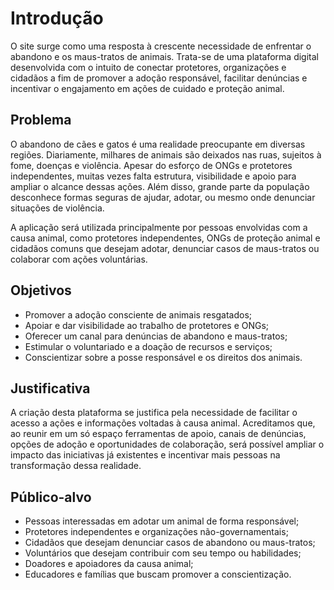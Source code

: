 # Introdução

O site surge como uma resposta à crescente necessidade de enfrentar o abandono e os maus-tratos de animais. Trata-se de uma plataforma digital desenvolvida com o intuito de conectar protetores, organizações e cidadãos a fim de promover a adoção responsável, facilitar denúncias e incentivar o engajamento em ações de cuidado e proteção animal.

## Problema
O abandono de cães e gatos é uma realidade preocupante em diversas regiões. Diariamente, milhares de animais são deixados nas ruas, sujeitos à fome, doenças e violência. Apesar do esforço de ONGs e protetores independentes, muitas vezes falta estrutura, visibilidade e apoio para ampliar o alcance dessas ações. Além disso, grande parte da população desconhece formas seguras de ajudar, adotar, ou mesmo onde denunciar situações de violência.

A aplicação será utilizada principalmente por pessoas envolvidas com a causa animal, como protetores independentes, ONGs de proteção animal e cidadãos comuns que desejam adotar, denunciar casos de maus-tratos ou colaborar com ações voluntárias.

## Objetivos

- Promover a adoção consciente de animais resgatados;
- Apoiar e dar visibilidade ao trabalho de protetores e ONGs;
- Oferecer um canal para denúncias de abandono e maus-tratos;
- Estimular o voluntariado e a doação de recursos e serviços;
- Conscientizar sobre a posse responsável e os direitos dos animais.


## Justificativa

A criação desta plataforma se justifica pela necessidade de facilitar o acesso a ações e informações voltadas à causa animal. Acreditamos que, ao reunir em um só espaço ferramentas de apoio, canais de denúncias, opções de adoção e oportunidades de colaboração, será possível ampliar o impacto das iniciativas já existentes e incentivar mais pessoas na transformação dessa realidade.

## Público-alvo

- Pessoas interessadas em adotar um animal de forma responsável;
- Protetores independentes e organizações não-governamentais;
- Cidadãos que desejam denunciar casos de abandono ou maus-tratos;
- Voluntários que desejam contribuir com seu tempo ou habilidades;
- Doadores e apoiadores da causa animal;
- Educadores e famílias que buscam promover a conscientização.


